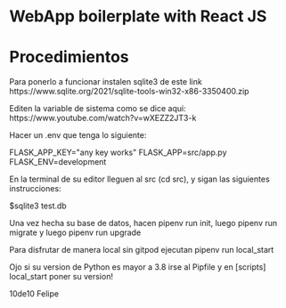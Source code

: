 # WebApp boilerplate with React JS
<h1>Procedimientos</h1>

<p>Para ponerlo a funcionar instalen sqlite3 de este link https://www.sqlite.org/2021/sqlite-tools-win32-x86-3350400.zip</p>

<p>Editen la variable de sistema como se dice aqui: https://www.youtube.com/watch?v=wXEZZ2JT3-k</p>

<p>Hacer un .env que tenga lo siguiente:</p>

<p>FLASK_APP_KEY="any key works"
FLASK_APP=src/app.py
FLASK_ENV=development</p>

<p>En la terminal de su editor lleguen al src (cd src), y sigan las siguientes instrucciones:</p>

<p>$sqlite3 test.db</p>

<p>Una vez hecha su base de datos, hacen pipenv run init, luego pipenv run migrate y luego pipenv run upgrade</p>

<p>Para disfrutar de manera local sin gitpod ejecutan pipenv run local_start</p>
<p>Ojo si su version de Python es mayor a 3.8 irse al Pipfile y en [scripts] local_start poner su version!</p>

<p>10de10 Felipe</p>
